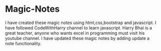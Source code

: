 # Magic-Notes
I have created these magic notes using html,css,bootstrap and javascript.
I have followed CodeWithHarry channel to learn javascript.
Harry Bhai is a great teacher, anyone who wants excel in programming must visit his youtube channel.
I have updated these magic notes by adding update a note functionality.

